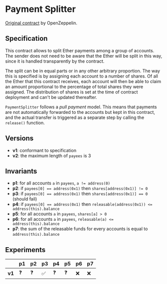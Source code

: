 # Payment Splitter
[Original contract](https://github.com/OpenZeppelin/openzeppelin-contracts/blob/master/contracts/finance/PaymentSplitter.sol) by OpenZeppelin.

## Specification
This contract allows to split Ether payments among a group of accounts. The
sender does not need to be aware that the Ether will be split in this way,
since it is handled transparently by the contract.
 
The split can be in equal parts or in any other arbitrary proportion. The way
this is specified is by assigning each account to a number of shares. Of all
the Ether that this contract receives, each account will then be able to
claim an amount proportional to the percentage of total shares they were
assigned. The distribution of shares is set at the time of contract
deployment and can't be updated thereafter.

`PaymentSplitter` follows a _pull payment_ model. This means that payments
are not automatically forwarded to the accounts but kept in this contract,
and the actual transfer is triggered as a separate step by calling the
`release()` function. 

## Versions
- **v1**: conformant to specification
- **v2**: the maximum length of `payees` is 3

## Invariants
- **p1**: for all accounts `a` in `payees`, `a != address(0)`
- **p2**: if `payees[0] == address(0x1)` then `shares[address(0x1)] != 0`
- **p3**: if `payees[0] == address(0x1)` then `shares[address(0x1)] == 0` (should fail)
- **p4**: if `payees[0] == address(0x1)` then `releasable(address(0x1)) <= address(this).balance`
- **p5**: for all accounts `a` in `payees`, `shares[a] > 0`
- **p6**: for all accounts `a` in `payees`, `releasable(a) <= address(this).balance`
- **p7**: the sum of the releasable funds for every accounts is equal to
  `address(this).balance`

## Experiments

|        | p1         | p2         | p3                 | p4         | p5         | p6     | p7  |
| ------ | ---------- | ---------- | ------------------ | ---------- | ---------- | ------ | --- |
| **v1** | :question: | :question: | :white_check_mark: | :question: | :question: | :x:    | :x: |
